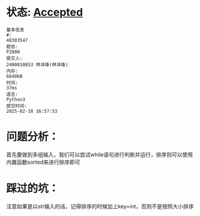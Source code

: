 # 状态: [Accepted](http://dsbpython.openjudge.cn/dspythonbook/solution/48303547/)

```
基本信息
#:
48303547
题目:
P2000
提交人:
2400010853 林泽锋(林泽锋)
内存:
6640kB
时间:
37ms
语言:
Python3
提交时间:
2025-02-18 16:57:53
```

# 问题分析：

首先要做到多组输入，我们可以尝试while语句进行判断并运行，排序则可以使用内置函数sorted来进行排序即可

# 踩过的坑：

注意如果是以str输入的话，记得排序的时候加上key=int，否则不是按照大小排序
